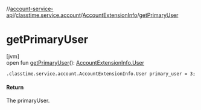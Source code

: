 //[account-service-api](../../../index.md)/[classtime.service.account](../index.md)/[AccountExtensionInfo](index.md)/[getPrimaryUser](get-primary-user.md)

# getPrimaryUser

[jvm]\
open fun [getPrimaryUser](get-primary-user.md)(): [AccountExtensionInfo.User](-user/index.md)

`.classtime.service.account.AccountExtensionInfo.User primary_user = 3;`

#### Return

The primaryUser.
